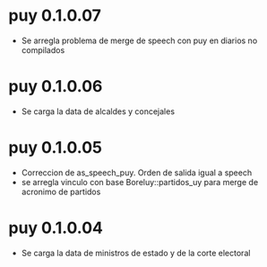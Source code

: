 
# puy 0.1.0.07
* Se arregla problema de merge de speech con puy en diarios no compilados

# puy 0.1.0.06
* Se carga la data de alcaldes y concejales

# puy 0.1.0.05
* Correccion de as_speech_puy. Orden de salida igual a speech
* se arregla vinculo con base Boreluy::partidos_uy para merge de acronimo de partidos


# puy 0.1.0.04
* Se carga la data de ministros de estado y de la corte electoral
